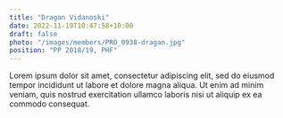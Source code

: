 ```yaml
---
title: "Dragan Vidanoski"
date: 2022-11-19T10:47:58+10:00
draft: false
photo: "/images/members/PRO_0938-dragan.jpg"
position: "PP 2018/19, PHF"
---
```


Lorem ipsum dolor sit amet, consectetur adipiscing elit, sed do eiusmod tempor incididunt ut labore et dolore magna aliqua. Ut enim ad minim veniam, quis nostrud exercitation ullamco laboris nisi ut aliquip ex ea commodo consequat.
